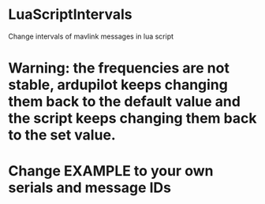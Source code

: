 # LuaScriptIntervals
Change intervals of mavlink messages in lua script

# Warning: the frequencies are not stable, ardupilot keeps changing them back to the default value and the script keeps changing them back to the set value.

# Change EXAMPLE to your own serials and message IDs
